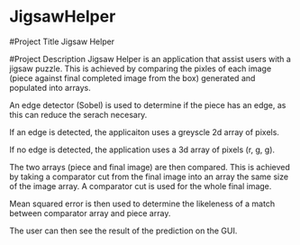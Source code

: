 # JigsawHelper

#Project Title
Jigsaw Helper

#Project Description
Jigsaw Helper is an application that assist users with a jigsaw puzzle. This is achieved by comparing the pixles of each image (piece against final completed image from the box) generated and populated into arrays.

An edge detector (Sobel) is used to determine if the piece has an edge, as this can reduce the serach necesary.

If an edge is detected, the applicaiton uses a greyscle 2d array of pixels.

If no edge is detected, the application uses a 3d array of pixels (r, g, g).

The two arrays (piece and final image) are then compared. This is achieved by taking a comparator cut from the final image into an array the same size of the image array. A comparator cut is used for the whole final image. 

Mean squared error is then used to determine the likeleness of a match between comparator array and piece array.

The user can then see the result of the prediction on the GUI.
